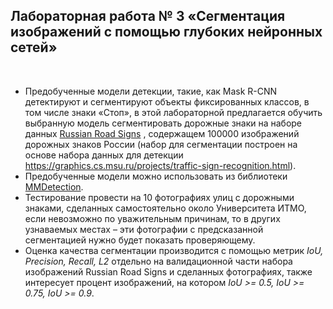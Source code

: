 ## Лабораторная работа № 3 «Сегментация изображений с помощью глубоких нейронных сетей»

<br/>

* Предобученные модели детекции, такие, как Mask R-CNN детектируют и сегментируют объекты фиксированных классов, в том
  числе знаки «Стоп», в этой лабораторной предлагается обучить выбранную модель сегментировать дорожные знаки на наборе
  данных [Russian Road Signs](https://www.kaggle.com/datasets/viacheslavshalamov/russian-road-signs-segmentation-dataset)
  , содержащем 100000 изображений дорожных знаков России (набор для сегментации построен на основе набора данных для
  детекции https://graphics.cs.msu.ru/projects/traffic-sign-recognition.html).
* Предобученные модели можно использовать из библиотеки [MMDetection](https://github.com/open-mmlab/mmdetection).
* Тестирование провести на 10 фотографиях улиц с дорожными знаками, сделанных самостоятельно около Университета ИТМО,
  если невозможно по уважительным причинам, то в других узнаваемых местах – эти фотографии с предсказанной сегментацией
  нужно
  будет показать проверяющему.
* Оценка качества сегментации производится с помощью метрик *IoU, Precision, Recall, L2*
  отдельно на валидационной части набора изображений Russian Road Signs и сделанных фотографиях, также интересует
  процент изображений, на котором *IoU >= 0.5, IoU >= 0.75, IoU >= 0.9*.
